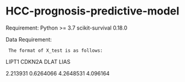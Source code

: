 # HCC-prognosis-predictive-model

Requirement:
    Python >= 3.7
    scikit-survival 0.18.0
    
    
 Data Requirement:
     
     The format of X_test is as follows:
  LIPT1	CDKN2A	DLAT	LIAS
  
2.213931	0.6264066	4.2648531	4.096164




    
  
 

